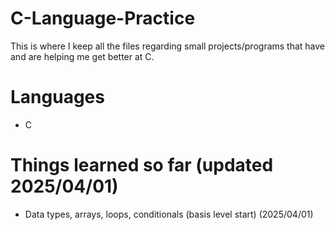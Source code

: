 # C-Language-Practice
This is where I keep all the files regarding small projects/programs that have and are helping me get better at C.

# Languages
- C

# Things learned so far (updated 2025/04/01)
- Data types, arrays, loops, conditionals (basis level start) (2025/04/01)
